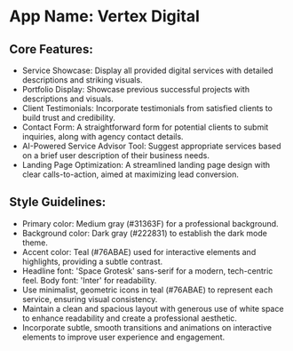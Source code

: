 # **App Name**: Vertex Digital

## Core Features:

- Service Showcase: Display all provided digital services with detailed descriptions and striking visuals.
- Portfolio Display: Showcase previous successful projects with descriptions and visuals.
- Client Testimonials: Incorporate testimonials from satisfied clients to build trust and credibility.
- Contact Form: A straightforward form for potential clients to submit inquiries, along with agency contact details.
- AI-Powered Service Advisor Tool: Suggest appropriate services based on a brief user description of their business needs.
- Landing Page Optimization: A streamlined landing page design with clear calls-to-action, aimed at maximizing lead conversion.

## Style Guidelines:

- Primary color: Medium gray (#31363F) for a professional background.
- Background color: Dark gray (#222831) to establish the dark mode theme.
- Accent color: Teal (#76ABAE) used for interactive elements and highlights, providing a subtle contrast.
- Headline font: 'Space Grotesk' sans-serif for a modern, tech-centric feel. Body font: 'Inter' for readability.
- Use minimalist, geometric icons in teal (#76ABAE) to represent each service, ensuring visual consistency.
- Maintain a clean and spacious layout with generous use of white space to enhance readability and create a professional aesthetic.
- Incorporate subtle, smooth transitions and animations on interactive elements to improve user experience and engagement.